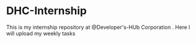 # DHC-Internship

This is my internship repository at @Developer's-HUb Corporation . Here I will upload my weekly tasks 
